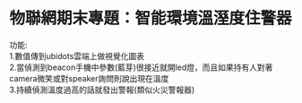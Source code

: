 # 物聯網期末專題：智能環境溫溼度住警器  
功能:  
1.數值傳到ubidots雲端上做視覺化圖表  
2.當偵測到beacon手機中參數(藍芽)很接近就開led燈，而且如果持有人對著camera微笑或對speaker詢問則說出現在溫度  
3.持續偵測溫度過高的話就發出警報(類似火災警報器)  

